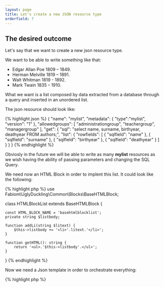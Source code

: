 ```yaml
---
layout: page
title: Let's create a new JSON resource type
orderfield: 7
---
```


## The desired outcome

Let's say that we want to create a new json resource type.

We want to be able to write something like that:

* Edgar Allan Poe 1809 – 1849.
* Herman Melville 1819 – 1891.
* Walt Whitman 1819 - 1892.
* Mark Twain 1835 – 1910.

What we want is a list composed by data extracted from a database through a query and inserted in an unordered list.

The json resource should look like:

{% highlight json %}
{
  "name": "mylist",
  "metadata": { "type":"mylist", "version": "1" },
  "allowedgroups": [ "administrationgroup", "teachergroup", "managergroup" ],
  "get": {
    "sql": "select name, surname, birthyear, deathyear FROM authors;",
    "list": {
      "rowfields": [
        { "sqlfield": "name" },
        { "sqlfield": "surname" },
		{ "sqlfield": "birthyear" },
		{ "sqlfield": "deathyear" }
      ]
    }
  }
}
{% endhighlight %}

Obviosly in the future we will be able to write as many **mylist** resources as we wish having the ability of passing parameters and changing the SQL Query.

We need now an HTML Block in order to implent this list. It could look like the following:

{% highlight php %}
use Fabiom\UglyDuckling\Common\Blocks\BaseHTMLBlock;

class HTMLBlockList extends BaseHTMLBlock {
	
    const HTML_BLOCK_NAME = 'basehtmlblocklist';	
    private string $listbody;
	
    function addLi(string $litext) {
        $this->listbody += '<li>'.litext.'</li>';
    }

    function getHTML(): string {
        return '<ul>.'$this->listbody'.</ul>';
    }

}
{% endhighlight %}

Now we need a Json template in order to orchestrate everything:

{% highlight php %}
<?php
use Fabiom\UglyDuckling\Common\Json\JsonTemplates\JsonTemplate;
use Fabiom\UglyDuckling\Custom\HTMLBlocks\HTMLBlockExample;

class JsonTemplateExample extends JsonTemplate {

    const blocktype = 'templatebuilderexample';

    /**
     * @return \Fabiom\UglyDuckling\Common\Blocks\EmptyHTMLBlock|HTMLBlockExample
     */
    public function createHTMLBlock() {
        return new HTMLBlockExample;
    }

}
{% endhighlight %}


